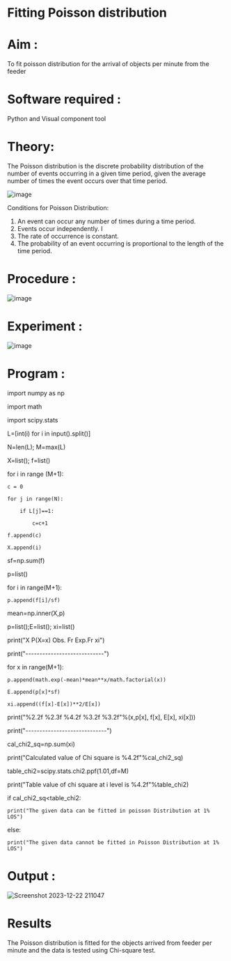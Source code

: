 # Fitting Poisson  distribution
# Aim : 

To fit poisson distribution for the arrival of objects per minute from the feeder

# Software required :  

Python and Visual component tool

# Theory:

The Poisson distribution is the discrete probability distribution of the number of events occurring in a given time period, given the average number of times the event occurs over that time period.

![image](https://user-images.githubusercontent.com/104613195/166248326-fd042076-8b0b-40c4-8b11-1d8e8fcb74db.png)

 Conditions for Poisson Distribution:

1. An event can occur any number of times during a time period.
2. Events occur independently. I
3. The rate of occurrence is constant.
4. The probability of an event occurring is proportional to the length of the time period. 
 
# Procedure :

![image](https://user-images.githubusercontent.com/104613195/166251988-d0c53205-6080-4f7b-ae4c-398178586637.png)

# Experiment :

![image](https://user-images.githubusercontent.com/103921593/230282876-f4a5afbf-cac1-4648-a1b0-c78840638a8e.png)

# Program :
import numpy as np

import math

import scipy.stats

L=[int(i) for i in input().split()]

N=len(L); M=max(L)

X=list(); f=list()

for i in range (M+1):

    c = 0

    for j in range(N):

        if L[j]==1:

            c=c+1

    f.append(c)

    X.append(i)

sf=np.sum(f)

p=list()

for i in range(M+1):

    p.append(f[i]/sf)

mean=np.inner(X,p)

p=list();E=list(); xi=list()

print("X P(X=x) Obs. Fr Exp.Fr xi")

print("----------------------------")

for x in range(M+1):

    p.append(math.exp(-mean)*mean**x/math.factorial(x))

    E.append(p[x]*sf)

    xi.append((f[x]-E[x])**2/E[x])

print("%2.2f %2.3f %4.2f %3.2f %3.2f"%(x,p[x], f[x], E[x], xi[x]))

print("-----------------------------")

cal_chi2_sq=np.sum(xi)

print("Calculated value of Chi square is %4.2f"%cal_chi2_sq)

table_chi2=scipy.stats.chi2.ppf(1.01,df=M)

print("Table value of chi square at i level is %4.2f"%table_chi2)

if cal_chi2_sq<table_chi2:

    print("The given data can be fitted in poisson Distribution at 1% LOS")
 
else:

    print("The given data cannot be fitted in Poisson Distribution at 1% LOS")
 

# Output : 
![Screenshot 2023-12-22 211047](https://github.com/deepika3095/Poisson_distribution/assets/151625159/d4b61f8d-1038-40b9-bdff-2c890a549c6a)
# Results

The Poisson distribution is fitted for the objects arrived from feeder per minute and the data is tested using Chi-square test. 
 
